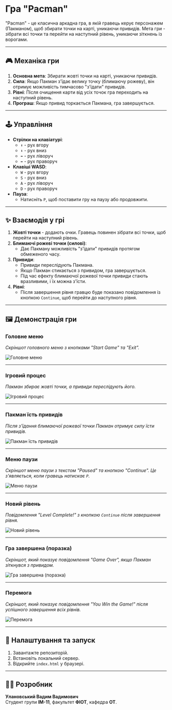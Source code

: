 # Гра "Pacman"

"Pacman" - це класична аркадна гра, в якій гравець керує персонажем (Пакманом), щоб збирати точки на карті, уникаючи привидів. Мета гри - зібрати всі точки та перейти на наступний рівень, уникаючи зіткнень із ворогами.

---

## 🎮 Механіка гри

1. **Основна мета**: Збирати жовті точки на карті, уникаючи привидів.
2. **Сила**: Якщо Пакман з'їдає велику точку (блимаючу рожеву), він отримує можливість тимчасово "з'їдати" привидів.
3. **Рівні**: Після очищення карти від усіх точок гра переходить на наступний рівень.
4. **Програш**: Якщо привид торкається Пакмана, гра завершується.

---

## 🕹️ Управління

- **Стрілки на клавіатурі**:
  - `⬆️` - рух вгору
  - `⬇️` - рух вниз
  - `⬅️` - рух ліворуч
  - `➡️` - рух праворуч
- **Клавіші WASD**:
  - `W` - рух вгору
  - `S` - рух вниз
  - `A` - рух ліворуч
  - `D` - рух праворуч
- **Пауза**:
  - Натисніть `P`, щоб поставити гру на паузу або продовжити.

---

## ✨ Взаємодія у грі

1. **Жовті точки** - додають очки. Гравець повинен зібрати всі точки, щоб перейти на наступний рівень.
2. **Блимаючі рожеві точки (силові)**:
   - Дає Пакману можливість "з'їдати" привидів протягом обмеженого часу.
3. **Привиди**:
   - Привиди переслідують Пакмана.
   - Якщо Пакман стикається з привидом, гра завершується.
   - Під час ефекту блимаючої рожевої точки привиди стають вразливими, і їх можна з'їсти.
4. **Рівні**:
   - Після завершення рівня гравцю буде показано повідомлення із кнопкою `Continue`, щоб перейти до наступного рівня.

---

## 🖼️ Демонстрація гри

### Головне меню

_Скріншот головного меню з кнопками "Start Game" та "Exit"._

![Головне меню](images/screenshots/main-menu.png)

---

### Ігровий процес

_Пакман збирає жовті точки, а привиди переслідують його._

![Ігровий процес](images/screenshots/game.png)

---

### Пакман їсть привидів

_Після з'їдання блимаючої рожевої точки Пакман отримує силу їсти привидів._

![Пакман їсть привидів](images/screenshots/pacman-eating-ghosts.png)

---

### Меню паузи

_Скріншот меню паузи з текстом "Paused" та кнопкою "Continue". Це з'являється, коли гравець натискає `P`._

![Меню паузи](images/screenshots/menu-paused.png)

---

### Новий рівень

_Повідомлення "Level Complete!" з кнопкою `Continue` після завершення рівня._

![Новий рівень](images/screenshots/new-level.png)

---

### Гра завершена (поразка)

_Скріншот, який показує повідомлення "Game Over", якщо Пакман зіткнувся з привидом._

![Гра завершена (поразка)](images/screenshots/game-over.png)

---

### Перемога

_Скріншот, який показує повідомлення "You Win the Game!" після успішного завершення всіх рівнів._

![Перемога](images/screenshots/game-win.png)

---

## 🔧 Налаштування та запуск

1. Завантажте репозиторій.
2. Встановіть локальний сервер.
3. Відкрийте `index.html` у браузері.

---

## 👨‍💻 Розробник

**Улановський Вадим Вадимович**  
Студент групи **ІМ-11**, факультет **ФІОТ**, кафедра **ОТ**.

